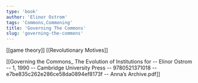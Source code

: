 ```yaml
---
type: 'book'
author: 'Elinor Ostrom'
tags: 'Commons,Commoning'
title: 'Governing The Commons'
slug: 'governing-the-commons'
---
```


[[game theory]]
[[Revolutionary Motives]]

[[Governing the Commons_ The Evolution of Institutions for -- Elinor Ostrom -- 1, 1990 -- Cambridge University Press -- 9780521371018 -- e7be835c262e286ce58da0894ef8173f -- Anna’s Archive.pdf]]